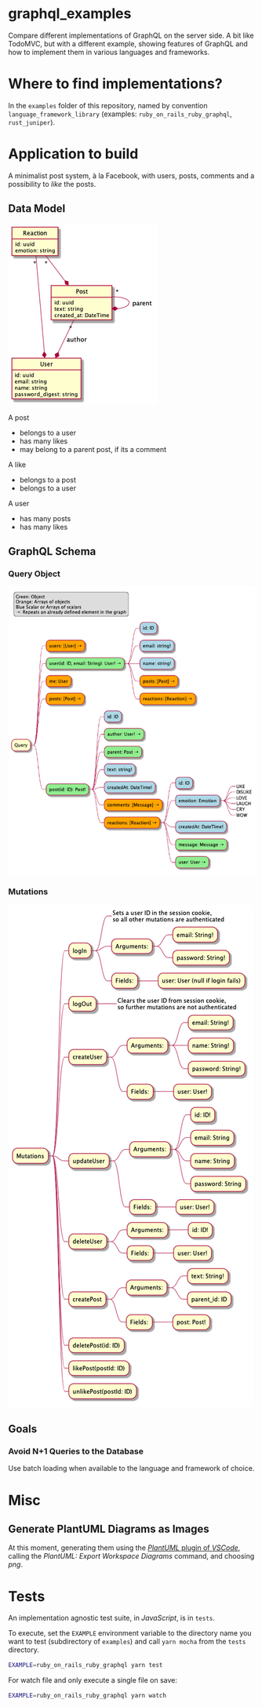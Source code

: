 # graphql_examples

Compare different implementations of GraphQL on the server side. A bit like TodoMVC, but
with a different example, showing features of GraphQL and how to implement them in various
languages and frameworks.

# Where to find implementations?

In the `examples` folder of this repository, named by convention `language_framework_library`
(examples: `ruby_on_rails_ruby_graphql`, `rust_juniper`).

# Application to build

A minimalist post system, à la Facebook, with users, posts, comments and a possibility
to _like_ the posts.

## Data Model

![Data model](out/model/Models.png)

A post

- belongs to a user
- has many likes
- may belong to a parent post, if its a comment

A like

- belongs to a post
- belongs to a user

A user

- has many posts
- has many likes

## GraphQL Schema

### Query Object

![GraphQL Query Object](out/schema_query/schema_query-1.png)

### Mutations

![GraphQL Mutations Object](out/schema_mutations/schema_mutations-1.png)

## Goals

### Avoid N+1 Queries to the Database

Use batch loading when available to the language and framework of choice.

# Misc

## Generate PlantUML Diagrams as Images

At this moment, generating them using the [_PlantUML_ plugin of _VSCode_](https://marketplace.visualstudio.com/items?itemName=jebbs.plantuml),
calling the _PlantUML: Export Workspace Diagrams_ command, and choosing _png_.

# Tests

An implementation agnostic test suite, in _JavaScript_, is in `tests`.

To execute, set the `EXAMPLE` environment variable to the directory name
you want to test (subdirectory of `examples`) and call `yarn mocha` from
the `tests` directory.

```bash
EXAMPLE=ruby_on_rails_ruby_graphql yarn test
```

For watch file and only execute a single file on save:

```bash
EXAMPLE=ruby_on_rails_ruby_graphql yarn watch
```
